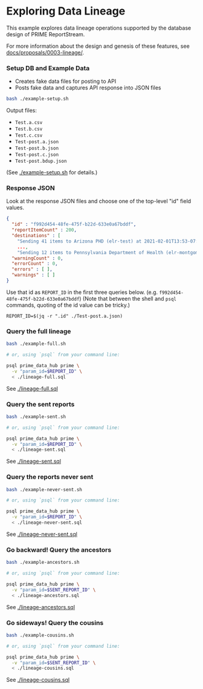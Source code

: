 # Exploring Data Lineage

This example explores data lineage operations supported by the database design of PRIME ReportStream.

For more information about the design and genesis of these features, see [docs/proposals/0003-lineage/](../../docs/proposals/0003-lineage/).


### Setup DB and Example Data

- Creates fake data files for posting to API
- Posts fake data and captures API response into JSON files


```sh
bash ./example-setup.sh
```

Output files:
  - `Test.a.csv`
  - `Test.b.csv`
  - `Test.c.csv`
  - `Test-post.a.json`
  - `Test-post.b.json`
  - `Test-post.c.json`
  - `Test-post.bdup.json`


(See [./example-setup.sh](./example-setup.sh) for details.)


### Response JSON

Look at the response JSON files and choose one of the top-level "id" field values.

```json
{
  "id" : "f992d454-48fe-475f-b22d-633e0a67bddf",
  "reportItemCount" : 200,
  "destinations" : [
    "Sending 41 items to Arizona PHD (elr-test) at 2021-02-01T13:53-07:00",
    ...,
    "Sending 12 items to Pennsylvania Department of Health (elr-montgomery-local) immediately" ],
  "warningCount" : 0,
  "errorCount" : 0,
  "errors" : [ ],
  "warnings" : [ ]
}
```

Use that id as `REPORT_ID` in the first three queries below. (e.g. `f992d454-48fe-475f-b22d-633e0a67bddf`)
(Note that between the shell and `psql` commands, quoting of the id value can be tricky.)

```
REPORT_ID=$(jq -r ".id" ./Test-post.a.json)
```


### Query the full lineage

```sh
bash ./example-full.sh

# or, using `psql` from your command line:

psql prime_data_hub prime \
  -v "param_id=$REPORT_ID" \
  < ./lineage-full.sql
```

See [./lineage-full.sql](./lineage-full.sql)



### Query the sent reports

```sh
bash ./example-sent.sh

# or, using `psql` from your command line:

psql prime_data_hub prime \
  -v "param_id=$REPORT_ID" \
  < ./lineage-sent.sql
```

See [./lineage-sent.sql](./lineage-sent.sql)



### Query the reports never sent

```sh
bash ./example-never-sent.sh

# or, using `psql` from your command line:

psql prime_data_hub prime \
  -v "param_id=$REPORT_ID" \
  < ./lineage-never-sent.sql
```

See [./lineage-never-sent.sql](./lineage-never-sent.sql)



### Go backward! Query the ancestors

```sh
bash ./example-ancestors.sh

# or, using `psql` from your command line:

psql prime_data_hub prime \
  -v "param_id=$SENT_REPORT_ID" \
  < ./lineage-ancestors.sql
```

See [./lineage-ancestors.sql](./lineage-ancestors.sql)


### Go sideways! Query the cousins

```sh
bash ./example-cousins.sh

# or, using `psql` from your command line:

psql prime_data_hub prime \
  -v "param_id=$SENT_REPORT_ID" \
  < ./lineage-cousins.sql
```

See [./lineage-cousins.sql](./lineage-cousins.sql)
